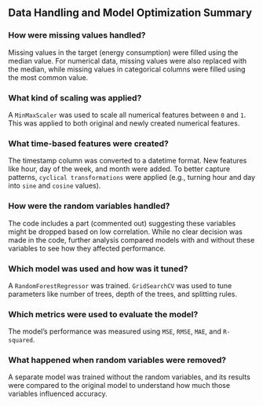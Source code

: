 ## Data Handling and Model Optimization Summary

### How were missing values handled?
Missing values in the target (energy consumption) were filled using the median value. For numerical data, missing values were also replaced with the median, while missing values in categorical columns were filled using the most common value.

### What kind of scaling was applied?
A `MinMaxScaler` was used to scale all numerical features between `0` and `1`. This was applied to both original and newly created numerical features.

### What time-based features were created?
The timestamp column was converted to a datetime format. New features like hour, day of the week, and month were added. To better capture patterns, `cyclical transformations` were applied (e.g., turning hour and day into `sine` and `cosine` values).

### How were the random variables handled?
The code includes a part (commented out) suggesting these variables might be dropped based on low correlation. While no clear decision was made in the code, further analysis compared models with and without these variables to see how they affected performance.

### Which model was used and how was it tuned?
A `RandomForestRegressor` was trained. `GridSearchCV` was used to tune parameters like number of trees, depth of the trees, and splitting rules.

### Which metrics were used to evaluate the model?
The model’s performance was measured using `MSE`, `RMSE`, `MAE`, and `R-squared`.

### What happened when random variables were removed?
A separate model was trained without the random variables, and its results were compared to the original model to understand how much those variables influenced accuracy.


